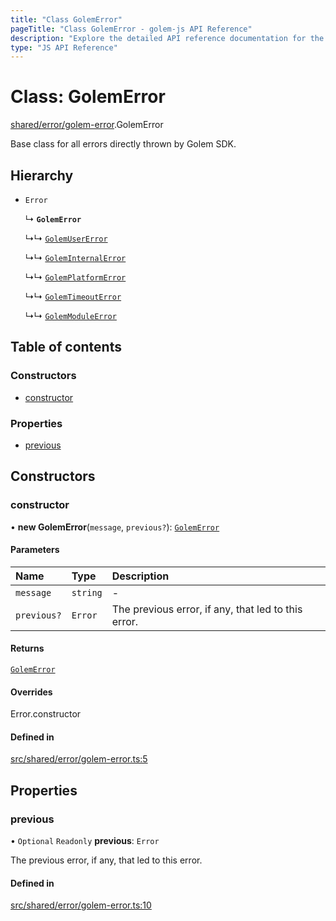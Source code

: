 ```yaml
---
title: "Class GolemError"
pageTitle: "Class GolemError - golem-js API Reference"
description: "Explore the detailed API reference documentation for the Class GolemError within the golem-js SDK for the Golem Network."
type: "JS API Reference"
---
```

# Class: GolemError

[shared/error/golem-error](../modules/shared_error_golem_error).GolemError

Base class for all errors directly thrown by Golem SDK.

## Hierarchy

- `Error`

  ↳ **`GolemError`**

  ↳↳ [`GolemUserError`](shared_error_golem_error.GolemUserError)

  ↳↳ [`GolemInternalError`](shared_error_golem_error.GolemInternalError)

  ↳↳ [`GolemPlatformError`](shared_error_golem_error.GolemPlatformError)

  ↳↳ [`GolemTimeoutError`](shared_error_golem_error.GolemTimeoutError)

  ↳↳ [`GolemModuleError`](shared_error_golem_error.GolemModuleError)

## Table of contents

### Constructors

- [constructor](shared_error_golem_error.GolemError#constructor)

### Properties

- [previous](shared_error_golem_error.GolemError#previous)

## Constructors

### constructor

• **new GolemError**(`message`, `previous?`): [`GolemError`](shared_error_golem_error.GolemError)

#### Parameters

| Name | Type | Description |
| :------ | :------ | :------ |
| `message` | `string` | - |
| `previous?` | `Error` | The previous error, if any, that led to this error. |

#### Returns

[`GolemError`](shared_error_golem_error.GolemError)

#### Overrides

Error.constructor

#### Defined in

[src/shared/error/golem-error.ts:5](https://github.com/golemfactory/golem-js/blob/ed1cf1df/src/shared/error/golem-error.ts#L5)

## Properties

### previous

• `Optional` `Readonly` **previous**: `Error`

The previous error, if any, that led to this error.

#### Defined in

[src/shared/error/golem-error.ts:10](https://github.com/golemfactory/golem-js/blob/ed1cf1df/src/shared/error/golem-error.ts#L10)
